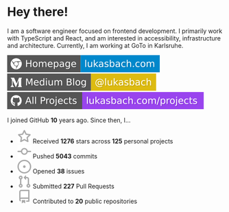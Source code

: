 # Hey there!

I am a software engineer focused on frontend development. I primarily work with TypeScript and React, and am interested in accessibility, infrastructure and architecture. Currently, I am working at GoTo in Karlsruhe.

[![Homepage](./icons/homepage.svg)](https://lukasbach.com)
[![Medium Blog](./icons/medium.svg)](https://medium.com/@lukasbach)
[![My Projects](./icons/projects.svg)](https://lukasbach.com/projects)

I joined GitHub **10** years ago. Since then, I...

- ![](./icons/star.svg) Received **1276** stars across **125** personal projects
- ![](./icons/commit.svg) Pushed **5043** commits
- ![](./icons/issues.svg) Opened **38** issues
- ![](./icons/pr.svg) Submitted **227** Pull Requests
- ![](./icons/repo.svg) Contributed to **20** public repositories

